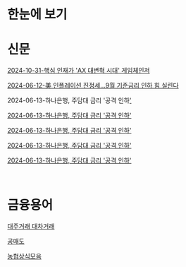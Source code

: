 # 한눈에 보기





# 신문

[2024-10-31-핵심 인재가 'AX 대변혁 시대' 게임체인저](https://github.com/vcxzcvzcx/blog/blob/main/%EC%8B%A0%EB%AC%B8%EC%8A%A4%ED%81%AC%EB%9E%A9/2024-10-31-%ED%95%B5%EC%8B%AC%20%EC%9D%B8%EC%9E%AC%EA%B0%80%20'AX%20%EB%8C%80%EB%B3%80%ED%98%81%20%EC%8B%9C%EB%8C%80'%20%EA%B2%8C%EC%9E%84%EC%B2%B4%EC%9D%B8%EC%A0%80.md)

[2024-06-12-美 인플레이션 진정세…9월 기준금리 인하 힘 실린다](https://github.com/vcxzcvzcx/blog/blob/main/%EC%8B%A0%EB%AC%B8%EC%8A%A4%ED%81%AC%EB%9E%A9/2024-06-12-%E7%BE%8E%20%EC%9D%B8%ED%94%8C%EB%A0%88%EC%9D%B4%EC%85%98%20%EC%A7%84%EC%A0%95%EC%84%B8%E2%80%A69%EC%9B%94%20%EA%B8%B0%EC%A4%80%EA%B8%88%EB%A6%AC%20%EC%9D%B8%ED%95%98%20%ED%9E%98%20%EC%8B%A4%EB%A6%B0%EB%8B%A4.md)

2024-06-13-하나은행, 주담대 금리 '공격 인하['](https://github.com/vcxzcvzcx/blog/blob/main/%EC%8B%A0%EB%AC%B8%EC%8A%A4%ED%81%AC%EB%9E%A9/2024-06-12-%E7%BE%8E%20%EC%9D%B8%ED%94%8C%EB%A0%88%EC%9D%B4%EC%85%98%20%EC%A7%84%EC%A0%95%EC%84%B8%E2%80%A69%EC%9B%94%20%EA%B8%B0%EC%A4%80%EA%B8%88%EB%A6%AC%20%EC%9D%B8%ED%95%98%20%ED%9E%98%20%EC%8B%A4%EB%A6%B0%EB%8B%A4.md)

[2024-06-13-하나은행, 주담대 금리 '공격 인하'](https://github.com/vcxzcvzcx/blog/blob/main/%EC%8B%A0%EB%AC%B8%EC%8A%A4%ED%81%AC%EB%9E%A9/2024-06-12-%E7%BE%8E%20%EC%9D%B8%ED%94%8C%EB%A0%88%EC%9D%B4%EC%85%98%20%EC%A7%84%EC%A0%95%EC%84%B8%E2%80%A69%EC%9B%94%20%EA%B8%B0%EC%A4%80%EA%B8%88%EB%A6%AC%20%EC%9D%B8%ED%95%98%20%ED%9E%98%20%EC%8B%A4%EB%A6%B0%EB%8B%A4.md)

[2024-06-13-하나은행, 주담대 금리 '공격 인하'](https://github.com/vcxzcvzcx/blog/blob/main/%EC%8B%A0%EB%AC%B8%EC%8A%A4%ED%81%AC%EB%9E%A9/2024-06-12-%E7%BE%8E%20%EC%9D%B8%ED%94%8C%EB%A0%88%EC%9D%B4%EC%85%98%20%EC%A7%84%EC%A0%95%EC%84%B8%E2%80%A69%EC%9B%94%20%EA%B8%B0%EC%A4%80%EA%B8%88%EB%A6%AC%20%EC%9D%B8%ED%95%98%20%ED%9E%98%20%EC%8B%A4%EB%A6%B0%EB%8B%A4.md)

[2024-06-13-하나은행, 주담대 금리 '공격 인하'](https://github.com/vcxzcvzcx/blog/blob/main/%EC%8B%A0%EB%AC%B8%EC%8A%A4%ED%81%AC%EB%9E%A9/2024-06-12-%E7%BE%8E%20%EC%9D%B8%ED%94%8C%EB%A0%88%EC%9D%B4%EC%85%98%20%EC%A7%84%EC%A0%95%EC%84%B8%E2%80%A69%EC%9B%94%20%EA%B8%B0%EC%A4%80%EA%B8%88%EB%A6%AC%20%EC%9D%B8%ED%95%98%20%ED%9E%98%20%EC%8B%A4%EB%A6%B0%EB%8B%A4.md)

[2024-06-13-하나은행, 주담대 금리 '공격 인하'](https://github.com/vcxzcvzcx/blog/blob/main/%EC%8B%A0%EB%AC%B8%EC%8A%A4%ED%81%AC%EB%9E%A9/2024-06-12-%E7%BE%8E%20%EC%9D%B8%ED%94%8C%EB%A0%88%EC%9D%B4%EC%85%98%20%EC%A7%84%EC%A0%95%EC%84%B8%E2%80%A69%EC%9B%94%20%EA%B8%B0%EC%A4%80%EA%B8%88%EB%A6%AC%20%EC%9D%B8%ED%95%98%20%ED%9E%98%20%EC%8B%A4%EB%A6%B0%EB%8B%A4.md)



<br/>

# 금융용어

[대주거래 대차거래](https://github.com/vcxzcvzcx/blog/blob/main/%EC%8B%A0%EB%AC%B8%EC%8A%A4%ED%81%AC%EB%9E%A9/2024-06-12-%E7%BE%8E%20%EC%9D%B8%ED%94%8C%EB%A0%88%EC%9D%B4%EC%85%98%20%EC%A7%84%EC%A0%95%EC%84%B8%E2%80%A69%EC%9B%94%20%EA%B8%B0%EC%A4%80%EA%B8%88%EB%A6%AC%20%EC%9D%B8%ED%95%98%20%ED%9E%98%20%EC%8B%A4%EB%A6%B0%EB%8B%A4.md)

[공매도](https://github.com/vcxzcvzcx/blog/blob/main/%EC%8B%A0%EB%AC%B8%EC%8A%A4%ED%81%AC%EB%9E%A9/2024-06-12-%E7%BE%8E%20%EC%9D%B8%ED%94%8C%EB%A0%88%EC%9D%B4%EC%85%98%20%EC%A7%84%EC%A0%95%EC%84%B8%E2%80%A69%EC%9B%94%20%EA%B8%B0%EC%A4%80%EA%B8%88%EB%A6%AC%20%EC%9D%B8%ED%95%98%20%ED%9E%98%20%EC%8B%A4%EB%A6%B0%EB%8B%A4.md)

[농협상식모음](https://github.com/vcxzcvzcx/blog/blob/main/%EC%8B%A0%EB%AC%B8%EC%8A%A4%ED%81%AC%EB%9E%A9/2024-06-12-%E7%BE%8E%20%EC%9D%B8%ED%94%8C%EB%A0%88%EC%9D%B4%EC%85%98%20%EC%A7%84%EC%A0%95%EC%84%B8%E2%80%A69%EC%9B%94%20%EA%B8%B0%EC%A4%80%EA%B8%88%EB%A6%AC%20%EC%9D%B8%ED%95%98%20%ED%9E%98%20%EC%8B%A4%EB%A6%B0%EB%8B%A4.md)
